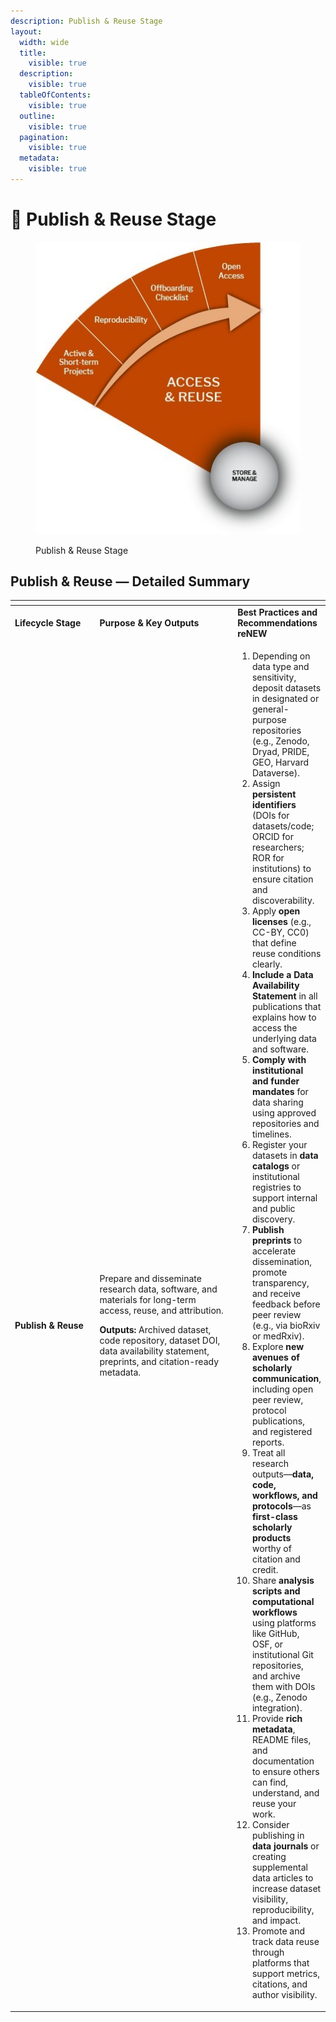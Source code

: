 ```yaml
---
description: Publish & Reuse Stage
layout:
  width: wide
  title:
    visible: true
  description:
    visible: true
  tableOfContents:
    visible: true
  outline:
    visible: true
  pagination:
    visible: true
  metadata:
    visible: true
---
```


# 🔵 Publish & Reuse Stage

<figure><img src="../../.gitbook/assets/Access and Reuse.jpg" alt=""><figcaption><p>Publish &#x26; Reuse Stage</p></figcaption></figure>

## **Publish & Reuse — Detailed Summary**

<table data-header-hidden><thead><tr><th width="168"></th><th width="306"></th><th></th></tr></thead><tbody><tr><td><strong>Lifecycle Stage</strong></td><td><strong>Purpose &#x26; Key Outputs</strong></td><td><strong>Best Practices and Recommendations reNEW</strong> </td></tr><tr><td><strong>Publish &#x26; Reuse</strong></td><td><p>Prepare and disseminate research data, software, and materials for long-term access, reuse, and attribution. </p><p><strong>Outputs:</strong> Archived dataset, code repository, dataset DOI, data availability statement, preprints, and citation-ready metadata.</p></td><td><ol><li>Depending on data type and sensitivity, deposit datasets in designated or general-purpose repositories (e.g., Zenodo, Dryad, PRIDE, GEO, Harvard Dataverse).</li><li>Assign <strong>persistent identifiers</strong> (DOIs for datasets/code; ORCID for researchers; ROR for institutions) to ensure citation and discoverability.</li><li>Apply <strong>open licenses</strong> (e.g., CC-BY, CC0) that define reuse conditions clearly.</li><li><strong>Include a Data Availability Statement</strong> in all publications that explains how to access the underlying data and software. </li><li><strong>Comply with institutional and funder mandates</strong> for data sharing using approved repositories and timelines.</li><li>Register your datasets in <strong>data catalogs</strong> or institutional registries to support internal and public discovery.</li><li><strong>Publish preprints</strong> to accelerate dissemination, promote transparency, and receive feedback before peer review (e.g., via bioRxiv or medRxiv).</li><li>Explore <strong>new avenues of scholarly communication</strong>, including open peer review, protocol publications, and registered reports.</li><li>Treat all research outputs—<strong>data, code, workflows, and protocols</strong>—as <strong>first-class scholarly products</strong> worthy of citation and credit.</li><li>Share <strong>analysis scripts and computational workflows</strong> using platforms like GitHub, OSF, or institutional Git repositories, and archive them with DOIs (e.g., Zenodo integration).</li><li>Provide <strong>rich metadata</strong>, README files, and documentation to ensure others can find, understand, and reuse your work.</li><li>Consider publishing in <strong>data journals</strong> or creating supplemental data articles to increase dataset visibility, reproducibility, and impact.</li><li>Promote and track data reuse through platforms that support metrics, citations, and author visibility.</li></ol></td></tr></tbody></table>

